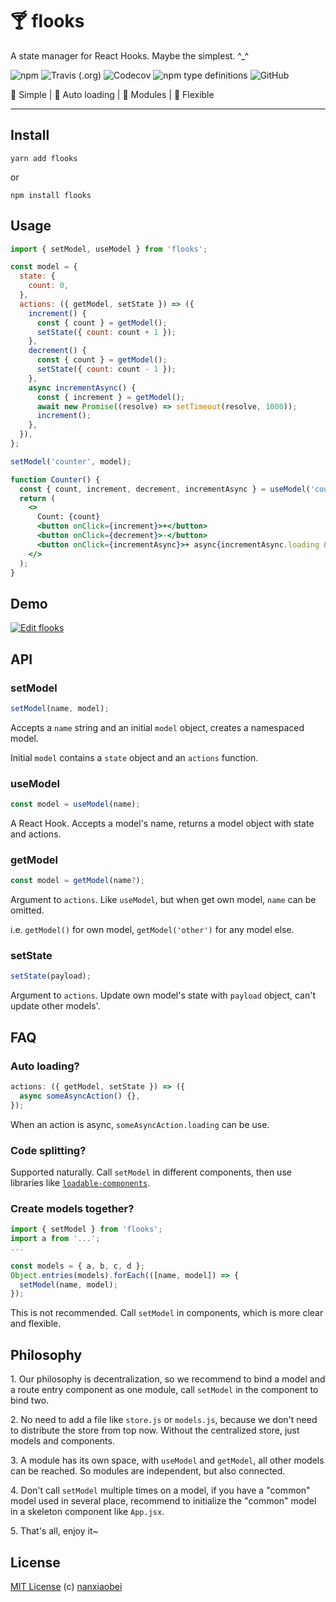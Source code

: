 # 🍸 flooks

A state manager for React Hooks. Maybe the simplest. ^\_^

![npm](https://img.shields.io/npm/v/flooks?style=flat-square)
![Travis (.org)](https://img.shields.io/travis/nanxiaobei/flooks?style=flat-square)
![Codecov](https://img.shields.io/codecov/c/github/nanxiaobei/flooks?style=flat-square)
![npm type definitions](https://img.shields.io/npm/types/typescript?style=flat-square)
![GitHub](https://img.shields.io/github/license/nanxiaobei/flooks?style=flat-square)

🍰 Simple | 🍭 Auto loading | 🍕 Modules | 🥂 Flexible

---

## Install

```shell
yarn add flooks
```

or

```shell
npm install flooks
```

## Usage

```jsx harmony
import { setModel, useModel } from 'flooks';

const model = {
  state: {
    count: 0,
  },
  actions: ({ getModel, setState }) => ({
    increment() {
      const { count } = getModel();
      setState({ count: count + 1 });
    },
    decrement() {
      const { count } = getModel();
      setState({ count: count - 1 });
    },
    async incrementAsync() {
      const { increment } = getModel();
      await new Promise((resolve) => setTimeout(resolve, 1000));
      increment();
    },
  }),
};

setModel('counter', model);

function Counter() {
  const { count, increment, decrement, incrementAsync } = useModel('counter');
  return (
    <>
      Count: {count}
      <button onClick={increment}>+</button>
      <button onClick={decrement}>-</button>
      <button onClick={incrementAsync}>+ async{incrementAsync.loading && '...'}</button>
    </>
  );
}
```

## Demo

[![Edit flooks](https://codesandbox.io/static/img/play-codesandbox.svg)](https://codesandbox.io/s/flooks-gqye5)

## API

### setModel

```js
setModel(name, model);
```

Accepts a `name` string and an initial `model` object, creates a namespaced model.

Initial `model` contains a `state` object and an `actions` function.

### useModel

```js
const model = useModel(name);
```

A React Hook. Accepts a model's name, returns a model object with state and actions.

### getModel

```js
const model = getModel(name?);
```

Argument to `actions`. Like `useModel`, but when get own model, `name` can be omitted.

i.e. `getModel()` for own model, `getModel('other')` for any model else.

### setState

```js
setState(payload);
```

Argument to `actions`. Update own model's state with `payload` object, can't update other models'.

## FAQ

### Auto loading?

```js
actions: ({ getModel, setState }) => ({
  async someAsyncAction() {},
});
```

When an action is async, `someAsyncAction.loading` can be use.

### Code splitting?

Supported naturally. Call `setModel` in different components, then use libraries like [`loadable-components`](https://github.com/smooth-code/loadable-components).

### Create models together?

```js
import { setModel } from 'flooks';
import a from '...';
...

const models = { a, b, c, d };
Object.entries(models).forEach(([name, model]) => {
  setModel(name, model);
});
```

This is not recommended. Call `setModel` in components, which is more clear and flexible.

## Philosophy

1\. Our philosophy is decentralization, so we recommend to bind a model and a route entry component as one module, call `setModel` in the component to bind two.

2\. No need to add a file like `store.js` or `models.js`, because we don't need to distribute the store from top now. Without the centralized store, just models and components.

3\. A module has its own space, with `useModel` and `getModel`, all other models can be reached. So modules are independent, but also connected.

4\. Don't call `setModel` multiple times on a model, if you have a "common" model used in several place, recommend to initialize the "common" model in a skeleton component like `App.jsx`.

5\. That's all, enjoy it~

## License

[MIT License](https://github.com/nanxiaobei/flooks/blob/master/LICENSE) (c) [nanxiaobei](https://mrlee.me/)
